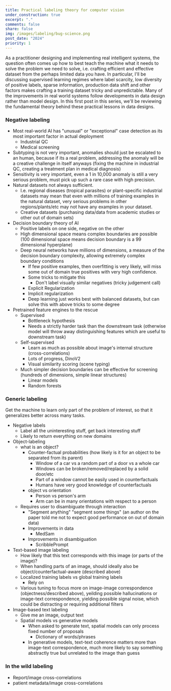 ```yaml
---
title: Practical labeling theory for computer vision
under_construction: true
excerpt: "."
comments: false
share: false
img: /images/labeling/bug-science.png
post_date: "2024"
priority: 1
---
```



As a practitioner designing and implementing real intelligent  systems, the question often comes up how to best teach the machine what it needs to solve the problem we need to solve, i.e. crafting efficient and effective dataset from the perhaps limited data you have. In particular, I'll be discussing supervised learning regimes where label scarcity, low diversity of positive labels, sparse information, production data shift and other factors makes crafting a training dataset tricky and unpredictable. Many of the improvements in real world systems follow developments in data design rather than model design. In this first post in this series, we'll be reviewing the fundamental theory behind these practical lessons in data designs.

### Negative labeling

* Most real-world AI has "unusual" or "exceptional" case detection as its most important factor in actual deployment
    * Industrial QC
    * Medical screening
* Subtyping is not very important, anomalies should just be escalated to an human, because if its a real problem, addressing the anomaly will be a creative challenge in itself anyways (fixing the machine in industrial QC, creating a treatment plan in medical diagnosis)
* Sensitivity is very important, even a 1 in 10,000 anomaly is still a very serious problem, must pick up such a rare case with high precision.
* Natural datasets not always sufficient. 
    * I.e. regional diseases (tropical parasites) or plant-specific industrial datasets may mean that even with millions of training examples in the natural dataset, very serious problems in other regions/plants/etc may not have any examples in your dataset.
    * Creative datasets (purchasing data/data from academic studies or other out of domain sets)
* Decision boundary theory of AI
    * Positive labels on one side, negative on the other
    * High dimensional space means complex boundaries are possible (100 dimensional space means decision boundary is a 99 dimensional hyperplane)
    * Deep neural networks have millions of dimensions, a measure of the decision boundary complexity, allowing extremely complex boundary conditions
        * If few positive examples, then overfitting is very likely, will miss some out of domain true positives with very high confidence.
        * Some tricks to mitigate this
            * Don't label visually similar negatives (tricky judgement call)
        * Explicit Regularization
        * Implicit regularization
        * Deep learning just works best with balanced datasets, but can solve this with above tricks to some degree
* Pretrained feature engines to the rescue
    * Supervised
        * Bottleneck hypothesis
        * Needs a strictly harder task than the downstream task (otherwise model will throw away distinguishing features which are useful to downstream task)
    * Self-supervised
        * Learn as much as possible about image's internal structure (cross-correlations)
        * Lots of progress, DinoV2
        * Visual similarity scoring (scene typing)
    * Much simpler decision boundaries can be effective for screening (hundreds of dimensions, simple linear structures)
        * Linear models
        * Random forests

### Generic labeling

Get the machine to learn only part of the problem of interest, so that it generalizes better across many tasks.

* Negative labels
    * Label all the uninteresting stuff, get back interesting stuff
    * Likely to return everything on new domains
* Object-labeling
    * what is an object?
        * Counter-factual probabilities (how likely is it for an object to be separated from its parent)
            * Window of a car vs a random part of a door vs a whole car
            * Windows can be broken/removed/replaced by a solid door/etc
            * Part of a window cannot be easily used in counterfactuals
            * Humans have very good knowledge of counterfactuals
        * object vs orientation
            * Person vs person's arm
            * Arm can be in many orientations with respect to a person
    * Requires user to disambiguate through interaction
        * "Segment anything" "segment some things" (an author on the paper told me not to expect good performance on out of domain data)
        * Improvements in data
            * MedSam
        * Improvements in disambiguation
            * ScribblePrompt
* Text-based image labeling
    * How likely that this text corresponds with this image (or parts of the image)?
    * When handling parts of an image, should ideally also be object/counterfactual-aware (described above)
    * Localized training labels vs global training labels
        * Rely on 
    * Various tuning to focus more on image-image correspondence (objectness/described above), yeilding possible hallucinations or image-text correspondence, yielding possible signal noise, which could be distracting or requiring additional filters
* Image-based text labeling
    * Give me an image, output text
    * Spatial models vs generative models
        * When asked to generate text, spatial models can only process fixed number of proposals
            * Dictionary of words/phrases
        * In generative models, text-text coherence matters more than image-text correspondence, much more likely to say something abstractly true but unrelated to the image than guess

### In the wild labeling

* Report/image cross-correlations
* patient metadata/image cross-correlations


